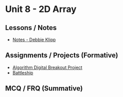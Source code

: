 # Unit 8 - 2D Array
## Lessons / Notes
- [Notes - Debbie Klipp](https://drive.google.com/file/d/1v9HTivm9q-LFafLeokr_N8IKU9fdWLZc/view?usp=sharing)
## Assignments / Projects (Formative)
- [Algorithm Digital Breakout Project](https://docs.google.com/document/d/1hJWJKDkZMDYkL9etayyq9ubw91HOJSN4S2kxOB5BLb0/edit?usp=sharing)
- [Battleship](https://docs.google.com/document/d/1k6AMA66OT5Pnx1ryLnlXSPStnyarbtbV01bWO12_S0g/edit?usp=sharing)
## MCQ / FRQ (Summative)

